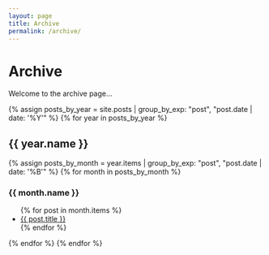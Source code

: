 ```yaml
---
layout: page
title: Archive
permalink: /archive/
---
```


# Archive

Welcome to the archive page...

<div class="archive">
  {% assign posts_by_year = site.posts | group_by_exp: "post", "post.date | date: '%Y'" %}
  {% for year in posts_by_year %}
    <h2>{{ year.name }}</h2>
    {% assign posts_by_month = year.items | group_by_exp: "post", "post.date | date: '%B'" %}
    {% for month in posts_by_month %}
      <h3>{{ month.name }}</h3>
      <ul>
        {% for post in month.items %}
          <li><a href="{{ post.url }}">{{ post.title }}</a></li>
        {% endfor %}
      </ul>
    {% endfor %}
  {% endfor %}
</div>